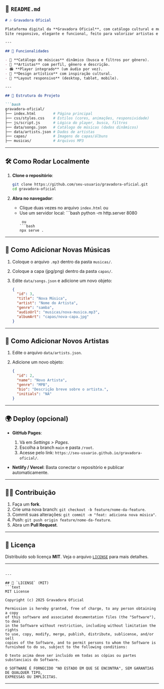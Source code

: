 ## 📄 `README.md`

````markdown
# 🎶 Gravadora Oficial

Plataforma digital da **Gravadora Oficial**, com catálogo cultural e musical focado em **MPB, Samba, Bossa Nova e Música Popular Brasileira**.  
Site responsivo, elegante e funcional, feito para valorizar artistas e conectar público.

---

## 🚀 Funcionalidades

- 🎼 **Catálogo de músicas** dinâmico (busca e filtros por gênero).  
- 🎤 **Artistas** com perfil, gênero e descrição.  
- 📻 **Player integrado** (um áudio por vez).  
- 🎨 **Design artístico** com inspiração cultural.  
- 📱 **Layout responsivo** (desktop, tablet, mobile).  

---

## 📂 Estrutura do Projeto

```bash
gravadora-oficial/
├── index.html        # Página principal
├── css/styles.css    # Estilos (cores, animações, responsividade)
├── js/script.js      # Lógica do player, busca, filtros
├── data/songs.json   # Catálogo de músicas (dados dinâmicos)
├── data/artists.json # Dados de artistas
├── capas/            # Imagens de capas/álbuns
├── musicas/          # Arquivos MP3
````

---

## 🛠️ Como Rodar Localmente

1. **Clone o repositório**:

   ```bash
   git clone https://github.com/seu-usuario/gravadora-oficial.git
   cd gravadora-oficial
   ```

2. **Abra no navegador**:

   * Clique duas vezes no arquivo `index.html`
     ou
   * Use um servidor local:
           ```bash
     python -m http.server 8080
     ```
      ou
     ```bash
     npx serve .
     ```

---

## 📌 Como Adicionar Novas Músicas

1. Coloque o arquivo `.mp3` dentro da pasta `musicas/`.
2. Coloque a capa (jpg/png) dentro da pasta `capas/`.
3. Edite `data/songs.json` e adicione um novo objeto:

   ```json
   {
     "id": 3,
     "title": "Nova Música",
     "artist": "Nome do Artista",
     "genre": "samba",
     "audioUrl": "musicas/nova-musica.mp3",
     "albumArt": "capas/nova-capa.jpg"
   }
   ```

---

## 📌 Como Adicionar Novos Artistas

1. Edite o arquivo `data/artists.json`.
2. Adicione um novo objeto:

   ```json
   {
     "id": 2,
     "name": "Novo Artista",
     "genre": "MPB",
     "bio": "Descrição breve sobre o artista.",
     "initials": "NA"
   }
   ```

---

## 🌍 Deploy (opcional)

* **GitHub Pages**:

  1. Vá em *Settings > Pages*.
  2. Escolha a branch `main` e pasta `/root`.
  3. Acesse pelo link: `https://seu-usuario.github.io/gravadora-oficial/`.

* **Netlify / Vercel**:
  Basta conectar o repositório e publicar automaticamente.

---

## 👨‍💻 Contribuição

1. Faça um **fork**.
2. Crie uma nova branch: `git checkout -b feature/nome-da-feature`.
3. Commit suas alterações: `git commit -m "feat: adiciona nova música"`.
4. Push: `git push origin feature/nome-da-feature`.
5. Abra um **Pull Request**.

---

## 📜 Licença

Distribuído sob licença **MIT**.
Veja o arquivo [`LICENSE`](LICENSE) para mais detalhes.

---

````

---

## 📄 `LICENSE` (MIT)
```text
MIT License

Copyright (c) 2025 Gravadora Oficial

Permission is hereby granted, free of charge, to any person obtaining a copy
of this software and associated documentation files (the "Software"), to deal
in the Software without restriction, including without limitation the rights
to use, copy, modify, merge, publish, distribute, sublicense, and/or sell
copies of the Software, and to permit persons to whom the Software is
furnished to do so, subject to the following conditions:

O texto acima deve ser incluído em todas as cópias ou partes substanciais do Software.

O SOFTWARE É FORNECIDO "NO ESTADO EM QUE SE ENCONTRA", SEM GARANTIAS DE QUALQUER TIPO,
EXPRESSAS OU IMPLÍCITAS.
````

---
